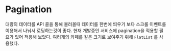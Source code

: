 # Pagination

대량의 데이터를 API 콜을 통해 불러올때 데이터를 한번에 띄우기 보다 스크롤 이벤트를 이용해서 나눠서 로딩하는것이 좋다. 현재 개발중인 서비스에 pagination을 적용할 필요가 있어 적용해 보았다. 여러개의 카페를 같은 크기로 보여주기 위해 `FlatList` 를 사용했다.

